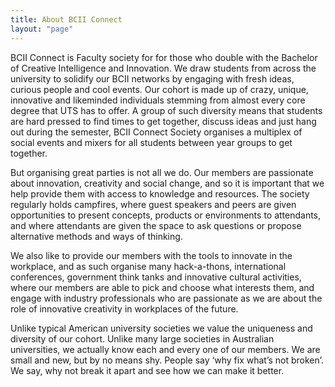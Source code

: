 ```yaml
---
title: About BCII Connect
layout: "page"
---
```

BCII Connect is Faculty society for for those who double with the Bachelor of Creative Intelligence and Innovation. We draw students from across the university to solidify our BCII networks by engaging with fresh ideas, curious people and cool events. Our cohort is made up of crazy, unique, innovative and likeminded individuals stemming from almost every core degree that UTS has to offer. A group of such diversity means that students are hard pressed to find times to get together, discuss ideas and just hang out during the semester, BCII Connect Society organises a multiplex of social events and mixers for all students between year groups to get together.

But organising great parties is not all we do. Our members are passionate about innovation, creativity and social change, and so it is important that we help provide them with access to knowledge and resources. The society regularly holds campfires, where guest speakers and peers are given opportunities to present concepts, products or environments to attendants, and where attendants are given the space to ask questions or propose alternative methods and ways of thinking.

We also like to provide our members with the tools to innovate in the workplace, and as such organise many hack-a-thons, international conferences, government think tanks and innovative cultural activities, where our members are able to pick and choose what interests them, and engage with industry professionals who are passionate as we are about the role of innovative creativity in workplaces of the future.

Unlike typical American university societies we value the uniqueness and diversity of our cohort. Unlike many large societies in Australian universities, we actually know each and every one of our members. We are small and new, but by no means shy. People say ‘why fix what’s not broken’. We say, why not break it apart and see how we can make it better.
